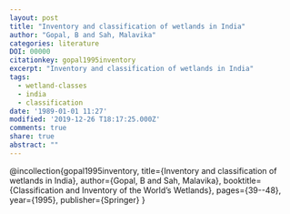 ```yaml
---
layout: post
title: "Inventory and classification of wetlands in India"
author: "Gopal, B and Sah, Malavika"
categories: literature
DOI: 00000
citationkey: gopal1995inventory
excerpt: "Inventory and classification of wetlands in India"
tags:
  - wetland-classes
  - india
  - classification
date: '1989-01-01 11:27'
modified: '2019-12-26 T18:17:25.000Z'
comments: true
share: true
abstract: ""
---
```


@incollection{gopal1995inventory,
  title={Inventory and classification of wetlands in India},
  author={Gopal, B and Sah, Malavika},
  booktitle={Classification and Inventory of the World’s Wetlands},
  pages={39--48},
  year={1995},
  publisher={Springer}
}
